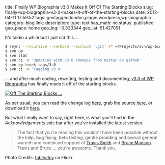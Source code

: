 title: Finally WP Biographia v3.0 Makes It Off Of The Starting Blocks
slug: finally-wp-biographia-v3-0-makes-it-off-of-the-starting-blocks
date: 2012-04-11 17:59:52
tags: geotagged,london,plugin,wordpress,wp-biographia
category: blog
link: 
description: 
type: text
has_math: no
status: published
geo_place: home
geo_lng: -0.333344
geo_lat: 51.427051

It's taken a while but I just did this ...

```bash
$ rsync --recursive --verbose --exclude '.git' \* ~/Projects/svn/wp-biographia/trunk/
$ svn up
$ svn stat
$ svn ci -m 'Updating with v3.0 changes from master on github'
$ svn cp trunk tags/3.0
$ svn ci -m 'Tagging v3.0'
```

... and after much coding, rewriting, testing and documenting, [v3.0 of WP Biographia](https://wordpress.org/extend/plugins/wp-biographia/ "https://wordpress.org/extend/plugins/wp-biographia/") has finally made it off of the starting blocks.

<!-- TEASER_END -->

[![](/wp-content/uploads/2012/04/4976494944_29f8defb4a.jpg "Off The Starting Blocks ...")](https://www.flickr.com/photos/53370644@N06/4976494944/in/photostream/ "https://www.flickr.com/photos/53370644@N06/4976494944/in/photostream/")

As per usual, you can read the change log [here](https://wordpress.org/extend/plugins/wp-biographia/changelog/ "https://wordpress.org/extend/plugins/wp-biographia/changelog/"), grab the source [here](https://github.com/vicchi/wp-biographia "https://github.com/vicchi/wp-biographia"), or download it [here](/pages/codeage/wp-biographia/ "/pages/codeage/wp-biographia/").

But what I really want to say, right here, is what you'll find in the *Acknowledgements* side bar after you've installed the latest version.



> The fact that you're reading this wouldn't have been possible without the help, bug fixing, beta testing, gentle prodding and overall general warmth and continued support of [Travis Smith](https://twitter.com/#!/wp_smith "https://twitter.com/#!/wp_smith") and [Bruce Munson](https://twitter.com/#!/webendev "https://twitter.com/#!/webendev"). Travis and Bruce ... you're awesome. Thank you.


Photo Credits: [tableatny](https://www.flickr.com/photos/53370644@N06/4976494944/in/photostream/ "https://www.flickr.com/photos/53370644@N06/4976494944/in/photostream/") on Flickr.


